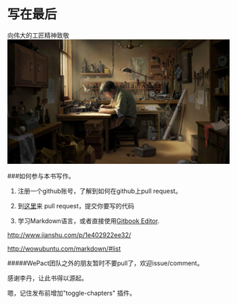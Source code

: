 # 写在最后

向伟大的工匠精神致敬
![](/assets/工匠.jpeg)

###如何参与本书写作。

1. 注册一个github账号，了解到如何在github上pull request。

2. 到[这里](https://github.com/becoder/doc)来 pull request，提交你要写的代码

3. 学习Markdown语言，或者直接使用[Gitbook Editor](https://www.gitbook.com/editor).

http://www.jianshu.com/p/1e402922ee32/

http://wowubuntu.com/markdown/#list

#####WePact团队之外的朋友暂时不要pull了，欢迎issue/comment。

感谢李丹，让此书得以源起。

嗯，记住发布前增加"toggle-chapters" 插件。

